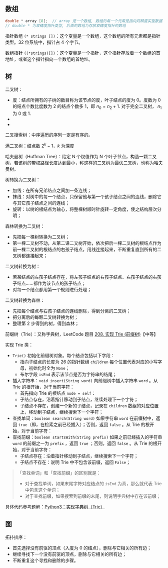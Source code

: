 ## 数组

```c
double * array [8];  // array 是一个数组, 数组的每一个元素是指向双精度实型数据的指针
// double * 为双精度指针类型, 后面的数组为存放双精度指针的数组
```

指针数组 `(* strings [])`：这个变量是一个数组，这个数组的所有元素都是指针类型。32 位系统中，指针占 4 个字节。

数组指针 `((*strings)[])`：这个变量是一个指针，这个指针存放着一个数组的首地址，或者这个指针指向一个数组的首地址。



## 树

二叉树：

- 度：结点所拥有的子树的数目称为该节点的度，叶子结点的度为 0。度数为 0 的结点个数比度数为 2 的结点个数多 1，即 $n_0=n_2+1$. 对于完全二叉树， $n_1$ 为 0 或 1.
- 
- 

二叉搜索树：中序遍历的序列一定是有序的。

满二叉树：结点数 $2^k-1$，$k$ 为深度

哈夫曼树（Huffman Tree）：给定 N 个权值作为 N 个叶子节点，构造一颗二叉树，若该树的带权路径长度达到最小，称这样的二叉树为最优二叉树，也称为哈夫曼树。

树转换为二叉树：

- 加线：在所有兄弟结点之间加一条连线；
- 抹线：对树中的每一个结点，只保留他与第一个孩子结点之间的连线，删除它与其它孩子结点之间的连线；
- 旋转：以树的根结点为轴心，将整棵树顺时针旋转一定角度，使之结构层次分明；

森林转换为二叉树：

- 先把每一棵树转换为二叉树；
- 第一棵二叉树不动，从第二课二叉树开始，依次把后一棵二叉树的根结点作为前一棵二叉树的根结点的右孩子结点，用线连接起来，不断重复直到所有的二叉树都连接起来；

二叉树转换为树：

- 若某结点的左孩子结点存在，将左孩子结点的右孩子结点、右孩子结点的右孩子结点……都作为该节点的孩子结点；
- 对每一个结点都用第一个规则进行处理；

二叉树转换为森林：

- 先把每个结点与右孩子结点的连线删除，得到分离的二叉树；
- 把分离后的每颗二叉树转换为树；
- 整理第 2 步得到的树，得到森林；

前缀树（Trie）：又称字典树，LeetCode 题目 [208. 实现 Trie (前缀树)](https://leetcode.cn/problems/implement-trie-prefix-tree/)【中等】

实现 Trie 类：

- `Trie()` 初始化前缀树对象。每个结点包括以下字段：
  - 指向子结点的长度为 26 的指针数组 `children` 每个位置代表对应的小写字母，初始化时全为 `None`；
  - 布尔字段 `isEnd` 表示该节点是否为字符串的结尾；
- 插入字符串：`void insert(String word)` 向前缀树中插入字符串 `word` 。从 Trie 的根开始，对于当前字符：
  - 首先指向 Trie 的根结点 `node = self`：
  - 子结点存在，沿着指针移动到子结点，继续处理下一个字符；
  - 子结点不存在，创建一个新的子结点，记录在 `children` 数组的对应位置上，移动到子结点，继续搜索下一个字符；
- 查找单词：`boolean search(String word)` 如果字符串 `word` 在前缀树中，返回 `true`（即，在检索之前已经插入）；否则，返回 `false` 。从 Trie 的根开始，对于当前字符：
- 查找前缀：`boolean startsWith(String prefix)` 如果之前已经插入的字符串 `word` 的前缀之一为 `prefix` ，返回 `true` ；否则，返回 `false` 。从 Trie 的根开始，对于当前字符：
  - 子结点存在：沿着指针移动到子结点，继续搜索下一个字符；
  - 子结点不存在：说明 Trie 中不包含该前缀，返回 `False`；

> 「查找单词」和「查找前缀」的区别就是：
>
> - 对于查找单词，如果末尾字符对应结点的 `isEnd` 为真，那么就代表 Trie 中包含这个单词；
> - 对于查找前缀，如果搜索到前缀的末尾，则说明字典树中存在该前缀；

具体代码参考题解：[Python3：实现字典树（Trie）](https://leetcode.cn/problems/implement-trie-prefix-tree/solution/by-strongnine-9-2j0b/)

## 图

拓扑排序：

- 首先选择没有前驱的顶点（入度为 0 的结点），删除与它相关的所有边；
- 继续寻找下一个没有前驱的顶点，删除与它相关的所有边；
- 不断重复这个寻找和删除的步骤。
